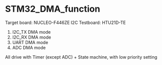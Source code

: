 # STM32_DMA_function

Target board: NUCLEO-F446ZE
I2C Testboard: HTU21D-TE

1. I2C_TX DMA mode
2. I2C_RX DMA mode
3. UART DMA mode
4. ADC DMA mode

All drive with Timer (except ADC) + State machine, with low priority setting
